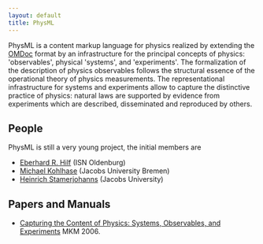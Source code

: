 ```yaml
---
layout: default
title: PhysML
---
```

PhysML is a content markup language for physics realized by extending the [OMDoc]("http://www.omdoc.org") format by an infrastructure for the principal concepts of physics: 'observables', physical 'systems', and 'experiments'. The formalization of the description of physics observables follows the structural essence of the operational theory of physics measurements. The representational infrastructure for systems and experiments allow to capture the distinctive practice of physics: natural laws are supported by evidence from experiments which are described, disseminated and reproduced by others.

 
People
---
 
PhysML is still a very young project, the initial members are

 

- [Eberhard R. Hilf]("http://physnet.uni-oldenburg.de/~hilf/") (ISN Oldenburg) 
- [Michael Kohlhase]("http://www.kwarc.info/kohlhase/") (Jacobs University Bremen) 
- [Heinrich Stamerjohanns]("http://www.eecs.jacobs-university.de/wiki/index.php/Heinrich_Stamerjohanns") (Jacobs University) 

 
Papers and Manuals
---
 

- [Capturing the Content of Physics: Systems, Observables, and Experiments]("http://kwarc.info/kohlhase/papers/mkm06physml.pdf") MKM 2006. 
